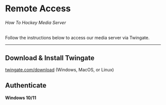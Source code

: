 # Remote Access
###### How To Hockey Media Server
Follow the instructions below to access our media server via Twingate.

------------

## Download & Install Twingate
[twingate.com/download](http://twingate.com/download "twingate.com/download") (Windows, MacOS, or Linux)

## Authenticate
#### Windows 10/11
